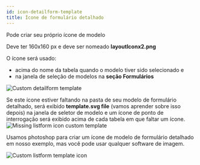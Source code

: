 ```yaml
---
id: icon-detailform-template
title: Ícone de formulário detalhado
---
```


Pode criar seu próprio ícone de modelo

Deve ter 160x160 px e deve ser nomeado **layoutIconx2.png**

O ícone será usado:

* acima do nome da tabela quando o modelo tiver sido selecionado e
* na janela de seleção de modelos na **seção Formulários**

![Custom detailform template](assets/en/custom-detailform/custom-detailform-template.png)

Se este ícone estiver faltando na pasta de seu modelo de formulário detalhado, será exibido **template.svg file** (vamos aprender sobre isso depois) na janela de seletor de modelo e um ícone de ponto de interrogação será exibido acima de cada tabela em que faltar um ícone. ![Missing listform icon custom template](assets/en/custom-detailform/missing-detailform-icon-custom-template.png)

Usamos photoshop para criar um ícone de modelo de formulário detalhado em nosso exemplo, mas você pode usar qualquer software de imagem.

![Custom listform template icon](assets/en/custom-detailform/custom-detail-form-icon.png)